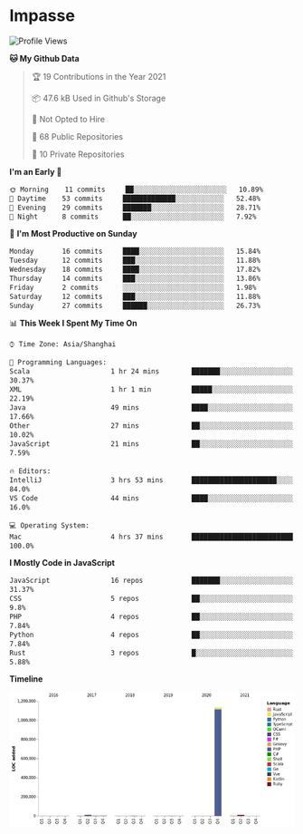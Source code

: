 # Impasse

<!--START_SECTION:waka-->
![Profile Views](http://img.shields.io/badge/Profile%20Views-6-blue)

**🐱 My Github Data** 

> 🏆 19 Contributions in the Year 2021
 > 
> 📦 47.6 kB Used in Github's Storage 
 > 
> 🚫 Not Opted to Hire
 > 
> 📜 68 Public Repositories 
 > 
> 🔑 10 Private Repositories  
 > 
**I'm an Early 🐤** 

```text
🌞 Morning    11 commits     ██░░░░░░░░░░░░░░░░░░░░░░░   10.89% 
🌆 Daytime    53 commits     █████████████░░░░░░░░░░░░   52.48% 
🌃 Evening    29 commits     ███████░░░░░░░░░░░░░░░░░░   28.71% 
🌙 Night      8 commits      ██░░░░░░░░░░░░░░░░░░░░░░░   7.92%

```
📅 **I'm Most Productive on Sunday** 

```text
Monday       16 commits     ████░░░░░░░░░░░░░░░░░░░░░   15.84% 
Tuesday      12 commits     ███░░░░░░░░░░░░░░░░░░░░░░   11.88% 
Wednesday    18 commits     ████░░░░░░░░░░░░░░░░░░░░░   17.82% 
Thursday     14 commits     ███░░░░░░░░░░░░░░░░░░░░░░   13.86% 
Friday       2 commits      ░░░░░░░░░░░░░░░░░░░░░░░░░   1.98% 
Saturday     12 commits     ███░░░░░░░░░░░░░░░░░░░░░░   11.88% 
Sunday       27 commits     ██████░░░░░░░░░░░░░░░░░░░   26.73%

```


📊 **This Week I Spent My Time On** 

```text
⌚︎ Time Zone: Asia/Shanghai

💬 Programming Languages: 
Scala                    1 hr 24 mins        ███████░░░░░░░░░░░░░░░░░░   30.37% 
XML                      1 hr 1 min          █████░░░░░░░░░░░░░░░░░░░░   22.19% 
Java                     49 mins             ████░░░░░░░░░░░░░░░░░░░░░   17.66% 
Other                    27 mins             ██░░░░░░░░░░░░░░░░░░░░░░░   10.02% 
JavaScript               21 mins             ██░░░░░░░░░░░░░░░░░░░░░░░   7.59%

🔥 Editors: 
IntelliJ                 3 hrs 53 mins       █████████████████████░░░░   84.0% 
VS Code                  44 mins             ████░░░░░░░░░░░░░░░░░░░░░   16.0%

💻 Operating System: 
Mac                      4 hrs 37 mins       █████████████████████████   100.0%

```

**I Mostly Code in JavaScript** 

```text
JavaScript               16 repos            ███████░░░░░░░░░░░░░░░░░░   31.37% 
CSS                      5 repos             ██░░░░░░░░░░░░░░░░░░░░░░░   9.8% 
PHP                      4 repos             ██░░░░░░░░░░░░░░░░░░░░░░░   7.84% 
Python                   4 repos             ██░░░░░░░░░░░░░░░░░░░░░░░   7.84% 
Rust                     3 repos             █░░░░░░░░░░░░░░░░░░░░░░░░   5.88%

```


**Timeline**

![Chart not found](https://raw.githubusercontent.com/impasse/impasse/master/charts/bar_graph.png) 


<!--END_SECTION:waka-->

